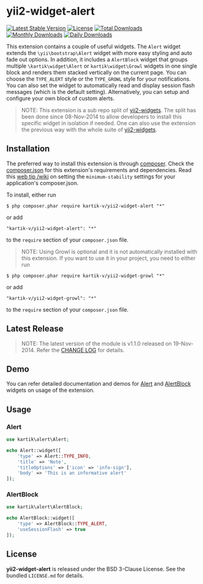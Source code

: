 yii2-widget-alert
=================

[![Latest Stable Version](https://poser.pugx.org/kartik-v/yii2-widget-alert/v/stable.svg)](https://packagist.org/packages/kartik-v/yii2-widget-alert)
[![License](https://poser.pugx.org/kartik-v/yii2-widget-alert/license.svg)](https://packagist.org/packages/kartik-v/yii2-widget-alert)
[![Total Downloads](https://poser.pugx.org/kartik-v/yii2-widget-alert/downloads.svg)](https://packagist.org/packages/kartik-v/yii2-widget-alert)
[![Monthly Downloads](https://poser.pugx.org/kartik-v/yii2-widget-alert/d/monthly.png)](https://packagist.org/packages/kartik-v/yii2-widget-alert)
[![Daily Downloads](https://poser.pugx.org/kartik-v/yii2-widget-alert/d/daily.png)](https://packagist.org/packages/kartik-v/yii2-widget-alert)

This extension contains a couple of useful widgets. The `Alert` widget extends the `\yii\bootstrap\Alert` widget with more easy styling and auto fade out options. In addition, it includes a `AlertBlock` widget that groups multiple `\kartik\widget\Alert` or `kartik\widget\Growl` widgets in one single block and renders them stacked vertically on the current page. 
You can choose the `TYPE_ALERT` style or the `TYPE_GROWL` style for your notifications. You can also set the widget to automatically read and display session flash 
messages (which is the default setting). Alternatively, you can setup and configure your own block of custom alerts.

 > NOTE: This extension is a sub repo split of [yii2-widgets](https://github.com/kartik-v/yii2-widgets). The split has been done since 08-Nov-2014 to allow developers to install this specific widget in isolation if needed. One can also use the extension the previous way with the whole suite of [yii2-widgets](http://demos.krajee.com/widgets).

## Installation

The preferred way to install this extension is through [composer](http://getcomposer.org/download/). Check the [composer.json](https://github.com/kartik-v/yii2-widget-alert/blob/master/composer.json) for this extension's requirements and dependencies. Read this [web tip /wiki](http://webtips.krajee.com/setting-composer-minimum-stability-application/) on setting the `minimum-stability` settings for your application's composer.json.

To install, either run

```
$ php composer.phar require kartik-v/yii2-widget-alert "*"
```

or add

```
"kartik-v/yii2-widget-alert": "*"
```

to the ```require``` section of your `composer.json` file.

> NOTE: Using Growl is optional and it is not automatically installed with this extension. If you want to use it in your project, you need to either run
```
$ php composer.phar require kartik-v/yii2-widget-growl "*"
```
or add
```
"kartik-v/yii2-widget-growl": "*"
```
to the `require` section of your `composer.json` file.

## Latest Release

> NOTE: The latest version of the module is v1.1.0 released on 19-Nov-2014. Refer the [CHANGE LOG](https://github.com/kartik-v/yii2-widget-alert/blob/master/CHANGE.md) for details.

## Demo

You can refer detailed documentation and demos for [Alert](http://demos.krajee.com/widget-details/alert) and [AlertBlock](http://demos.krajee.com/widget-details/alert-block) widgets on usage of the extension.

## Usage

### Alert
```php
use kartik\alert\Alert;

echo Alert::widget([
	'type' => Alert::TYPE_INFO,
	'title' => 'Note',
	'titleOptions' => ['icon' => 'info-sign'],
	'body' => 'This is an informative alert'
]);
```

### AlertBlock
```php
use kartik\alert\AlertBlock;

echo AlertBlock::widget([
	'type' => AlertBlock::TYPE_ALERT,
	'useSessionFlash' => true
]);
```

## License

**yii2-widget-alert** is released under the BSD 3-Clause License. See the bundled `LICENSE.md` for details.
